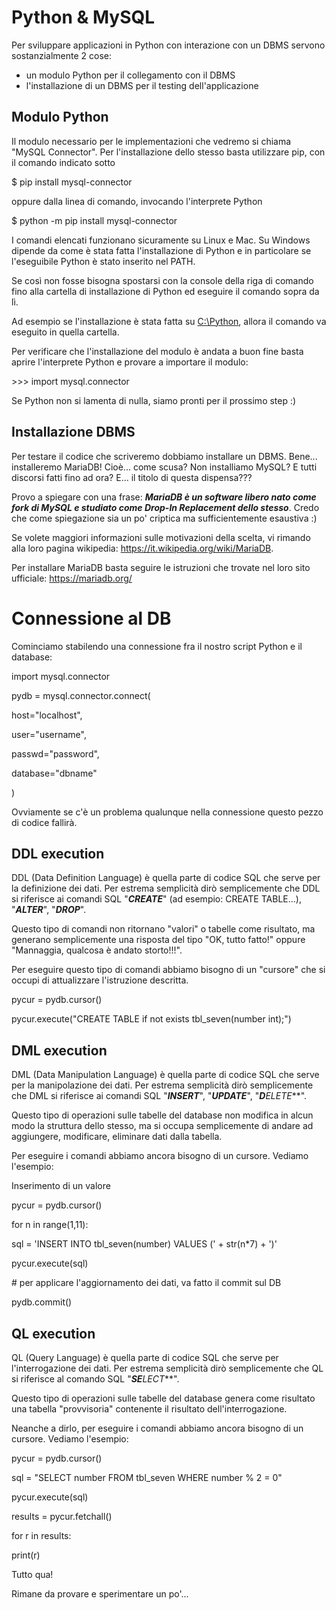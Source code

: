 # Python & MySQL


Per sviluppare applicazioni in Python con interazione con un DBMS
servono sostanzialmente 2 cose:

-   un modulo Python per il collegamento con il DBMS
-   l'installazione di un DBMS per il testing dell'applicazione


<!-- ################################################################################# -->
## Modulo Python

Il modulo necessario per le implementazioni che vedremo si chiama "MySQL
Connector". Per l'installazione dello stesso basta utilizzare pip, con
il comando indicato sotto

\$ pip install mysql-connector

oppure dalla linea di comando, invocando l'interprete Python

\$ python -m pip install mysql-connector

I comandi elencati funzionano sicuramente su Linux e Mac. Su Windows
dipende da come è stata fatta l'installazione di Python e in particolare
se l'eseguibile Python è stato inserito nel PATH.

Se così non fosse bisogna spostarsi con la console della riga di comando
fino alla cartella di installazione di Python ed eseguire il comando
sopra da lì.

Ad esempio se l'installazione è stata fatta su
[C:\\Python](../../../../../../../C:/Python), allora il comando va
eseguito in quella cartella.

Per verificare che l'installazione del modulo è andata a buon fine basta
aprire l'interprete Python e provare a importare il modulo:

\>\>\> import mysql.connector

Se Python non si lamenta di nulla, siamo pronti per il prossimo step :)



<!-- ################################################################################# -->
## Installazione DBMS

Per testare il codice che scriveremo dobbiamo installare un DBMS.
Bene... installeremo MariaDB! Cioè... come scusa? Non installiamo MySQL?
E tutti discorsi fatti fino ad ora? E... il titolo di questa dispensa???

Provo a spiegare con una frase: ***MariaDB è un software libero nato
come fork di MySQL e studiato come Drop-In Replacement dello stesso***.
Credo che come spiegazione sia un po\' criptica ma sufficientemente
esaustiva :)

Se volete maggiori informazioni sulle motivazioni della scelta, vi
rimando alla loro pagina wikipedia:
<https://it.wikipedia.org/wiki/MariaDB>.

Per installare MariaDB basta seguire le istruzioni che trovate nel loro
sito ufficiale: <https://mariadb.org/>

# Connessione al DB

Cominciamo stabilendo una connessione fra il nostro script Python e il
database:

import mysql.connector

pydb = mysql.connector.connect(

host=\"localhost\",

user=\"username\",

passwd=\"password\",

database="dbname"

)

Ovviamente se c'è un problema qualunque nella connessione questo pezzo
di codice fallirà.


<!-- ################################################################################# -->
## DDL execution

DDL (Data Definition Language) è quella parte di codice SQL che serve
per la definizione dei dati. Per estrema semplicità dirò semplicemente
che DDL si riferisce ai comandi SQL "***CREATE***" (ad esempio: CREATE
TABLE...), "***ALTER***", "***DROP***".

Questo tipo di comandi non ritornano "valori" o tabelle come risultato,
ma generano semplicemente una risposta del tipo "OK, tutto fatto!"
oppure "Mannaggia, qualcosa è andato storto!!!".

Per eseguire questo tipo di comandi abbiamo bisogno di un "cursore" che
si occupi di attualizzare l'istruzione descritta.

pycur = pydb.cursor()

pycur.execute(\"CREATE TABLE if not exists tbl_seven(number int);\")

## DML execution

DML (Data Manipulation Language) è quella parte di codice SQL che serve
per la manipolazione dei dati. Per estrema semplicità dirò semplicemente
che DML si riferisce ai comandi SQL "***INSERT***", "***UPDATE***",
"***D****ELETE***".

Questo tipo di operazioni sulle tabelle del database non modifica in
alcun modo la struttura dello stesso, ma si occupa semplicemente di
andare ad aggiungere, modificare, eliminare dati dalla tabella.

Per eseguire i comandi abbiamo ancora bisogno di un cursore. Vediamo
l'esempio:

Inserimento di un valore

pycur = pydb.cursor()

for n in range(1,11):

sql = 'INSERT INTO tbl_seven(number) VALUES (' + str(n\*7) + ')'

pycur.execute(sql)

\# per applicare l'aggiornamento dei dati, va fatto il commit sul DB

pydb.commit()


<!-- ################################################################################# -->
## QL execution

QL (Query Language) è quella parte di codice SQL che serve per
l'interrogazione dei dati. Per estrema semplicità dirò semplicemente che
QL si riferisce al comando SQL "***SE****LECT***".

Questo tipo di operazioni sulle tabelle del database genera come
risultato una tabella "provvisoria" contenente il risultato
dell'interrogazione.

Neanche a dirlo, per eseguire i comandi abbiamo ancora bisogno di un
cursore. Vediamo l'esempio:

pycur = pydb.cursor()

sql = "SELECT number FROM tbl_seven WHERE number % 2 = 0"

pycur.execute(sql)

results = pycur.fetchall()

for r in results:

print(r)

Tutto qua!

Rimane da provare e sperimentare un po\'...

